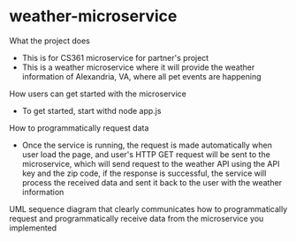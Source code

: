 # weather-microservice

What the project does 
- This is for CS361 microservice for partner's project
- This is a weather microservice where it will provide the weather information of Alexandria, VA, where all pet events are happening 

How users can get started with the microservice
- To get started, start withd node app.js

How to programmatically request data 
- Once the service is running, the request is made automatically when user load the page, and user's HTTP GET request will be sent to the microservice, which will send request to the weather API using the API key and the zip code, if the response is successful, the service will process the received data and sent it back to the user with the weather information

UML sequence diagram that clearly communicates how to programmatically request and programmatically receive data from the microservice you implemented
